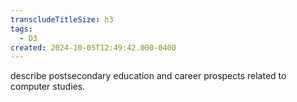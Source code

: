 ```yaml
---
transcludeTitleSize: h3
tags:
  - D3
created: 2024-10-05T12:49:42.000-0400
---
```

describe postsecondary education and career prospects related to computer studies.